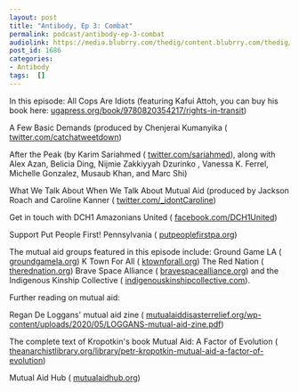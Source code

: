 ```yaml
---
layout: post
title: "Antibody, Ep 3: Combat"
permalink: podcast/antibody-ep-3-combat
audiolink: https://media.blubrry.com/thedig/content.blubrry.com/thedig/Antibody_Ep_3.mp3
post_id: 1686
categories: 
- Antibody
tags:  []
---
```

In this episode: 
All Cops Are Idiots (featuring Kafui Attoh, you can buy his book here: 
[ugapress.org/book/9780820354217/rights-in-transit](http://ugapress.org/book/9780820354217/rights-in-transit)) 

A Few Basic Demands (produced by Chenjerai Kumanyika (
[twitter.com/catchatweetdown](http://twitter.com/catchatweetdown)) 

After the Peak (by Karim Sariahmed (
[twitter.com/sariahmed](http://twitter.com/sariahmed)), along with Alex Azan, Belicia Ding, Nijmie Zakkiyyah Dzurinko , Vanessa K. Ferrel, Michelle Gonzalez, Musaub Khan, and Marc Shi) 

What We Talk About When We Talk About Mutual Aid (produced by Jackson Roach and Caroline Kanner (
[twitter.com/_idontCaroline](http://twitter.com/_idontCaroline))

Get in touch with DCH1 Amazonians United (
[facebook.com/DCH1United](http://facebook.com/DCH1United))

Support Put People First! Pennsylvania (
[putpeoplefirstpa.org](http://putpeoplefirstpa.org)) 

The mutual aid groups featured in this episode include: Ground Game LA (
[groundgamela.org](http://groundgamela.org)) K Town For All (
[ktownforall.org](http://ktownforall.org)) The Red Nation (
[therednation.org](http://therednation.org)) Brave Space Alliance (
[bravespacealliance.org](http://bravespacealliance.org)) and the Indigenous Kinship Collective (
[indigenouskinshipcollective.com](http://indigenouskinshipcollective.com)). 

Further reading on mutual aid:

Regan De Loggans' mutual aid zine (
[mutualaiddisasterrelief.org/wp-content/uploads/2020/05/LOGGANS-mutual-aid-zine.pdf](http://mutualaiddisasterrelief.org/wp-content/uploads/2020/05/LOGGANS-mutual-aid-zine.pdf)) 

The complete text of Kropotkin's book Mutual Aid: A Factor of Evolution (
[theanarchistlibrary.org/library/petr-kropotkin-mutual-aid-a-factor-of-evolution](http://theanarchistlibrary.org/library/petr-kropotkin-mutual-aid-a-factor-of-evolution)) 

Mutual Aid Hub (
[mutualaidhub.org](http://mutualaidhub.org))